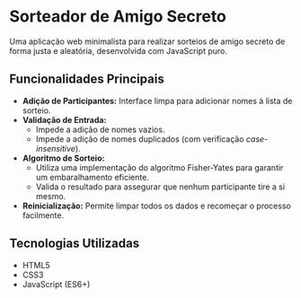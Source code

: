 # Sorteador de Amigo Secreto

Uma aplicação web minimalista para realizar sorteios de amigo secreto de forma justa e aleatória, desenvolvida com JavaScript puro.

## Funcionalidades Principais

* **Adição de Participantes:** Interface limpa para adicionar nomes à lista de sorteio.
* **Validação de Entrada:**
    * Impede a adição de nomes vazios.
    * Impede a adição de nomes duplicados (com verificação *case-insensitive*).
* **Algoritmo de Sorteio:**
    * Utiliza uma implementação do algoritmo Fisher-Yates para garantir um embaralhamento eficiente.
    * Valida o resultado para assegurar que nenhum participante tire a si mesmo.
* **Reinicialização:** Permite limpar todos os dados e recomeçar o processo facilmente.

## Tecnologias Utilizadas

* HTML5
* CSS3
* JavaScript (ES6+)
